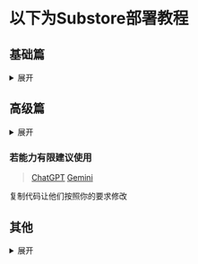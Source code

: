 # 以下为Substore部署教程

<h2 id="b">基础篇</h2>
<details>
<summary>展开</summary>

- 前提条件：
一个可以使用的docker，至少120mb的docker空间
或者代理软件内置Substore支持也可以使用
如果你已满足上述条件那么可以进行下一步
## 安装Substore,以openwrt平台为例
打开docker输入以下命令
```
docker run -it -d \
  --name sub-store \
  --restart=always \
  --net=host \
  -e "SUB_STORE_CRON=55 23 * * *" \
  -e "SUB_STORE_FRONTEND_BACKEND_PATH=/CKg2abstVnOeRpm1aB4G" \
  -v /etc/sub-store:/opt/app/data \
  xream/sub-store
```
等待安装完成
### 后台访问
比如路由器网段为192.168.2.0/24
那么如果你要访问Substore后台则须将x改为与路由器同一网段的2将y改为部署substore的openwrt设备的最后一位ip
访问参考代码
```
http://192.168.x.y:3001/subs?api=http://192.168.x.y:3001/CKg2absthskxudnm
```
- 其中这一段CKg2absthskxudnm为Substore访问的安全路径或者说是密码，在公共vps上部署请勿将该段设置得过于简单
- [在线密码生成网站](https://1password.com/zh-cn/password-generator)
## Substore设置部分
打开后台后点击第二页文件管理，创建文件
#### 1.名称部分可自定义但必填
#### 2.选填：显示名称，备注，图标链接，查询流量信息订阅链接，查询流量信息 User-Agent，User-Agent，代理/策略，合并来源
#### 3.关闭，启用下载(文件名为显示名称)
#### 4.类型选择文件，来源选择远程
## 链接部分
### 标准版填入
```
https://raw.githubusercontent.com/Lanlan13-14/Rules/refs/heads/main/configfull.yaml#noCache
```
##### Lite版填入
```
https://raw.githubusercontent.com/Lanlan13-14/Rules/refs/heads/main/configfull_lite.yaml#noCache
```
### NoAd版填入
```
https://raw.githubusercontent.com/Lanlan13-14/Rules/refs/heads/main/configfull_NoAd.yaml#noCache
```
##### NoAd_Lite版填入
```
https://raw.githubusercontent.com/Lanlan13-14/Rules/refs/heads/main/configfull_NoAd_lite.yaml
```
## 脚本部分
### 机场链接自动填写
1.创建脚本操作选择脚本，删除原有全部内容
如果要自动填“订阅链接1”则输入
```
$content = $content.replace(/订阅链接1/g, '此处填写订阅链接');
```
以此类推，替换2/3就把（订阅链接1）替换为（订阅链接2）再贴上订阅
### 添加机场备注
```
$content = $content.replace(/机场名称1/g, '此处填写机场备注');
```
替换2/3同理
### 修改webUi面板代理提供者部分显示的名称
```
$content = $content.replace(/Airport_01/g, '此处填写机场备注');
```
### 自动策略组排除指定机场/节点，该功能依赖第二步添加机场备注
我在自动策略组都加入了类似于The_US_automation的无关过滤词供各位替换
比如我想要在美国自动里排除带有“凤凰城”名字的节点那么我只需在脚本处添加如下脚本
```
$content = $content.replace(/The_US_automation/g, '凤凰城');
```
需要在自建/家宽节点自定义过滤的使用以下代码，以过滤HGC为例
```
$content = $content.replace(/The_house/g, 'hgc');
```
这些设置完成后便可以点击保存，复制链接，在同一局域网内如同使用订阅一样使用

### 实在不会的这里提供部署事例
#### nikki订阅要选择本地
![Substore 部署示例1](https://raw.githubusercontent.com/Lanlan13-14/Rules/refs/heads/main/Others/Substore01.jpg)
![Substore 部署示例2](https://raw.githubusercontent.com/Lanlan13-14/Rules/refs/heads/main/Others/Substore02.jpg)
![Substore 部署示例3](https://raw.githubusercontent.com/Lanlan13-14/Rules/refs/heads/main/Others/Substore03.jpg)
</ul>
</details>

<h2 id="b">高级篇</h2>
<details>
<summary>展开</summary>

#### 部署同上，请确保Substore版本已为最新版
###### 使用教程如下，注意在基础篇中所有代码于高级篇仍然适用无须额外更改，但高级篇代码并不适用于基础篇！
- 1 新建文件选择mihomo覆写如图
![Substore高级01](https://raw.githubusercontent.com/Lanlan13-14/Rules/refs/heads/main/Others/Substore%E9%AB%98%E7%BA%A701.jpg)
- 2 新建后名称自定义一个不重复的
- 3 类型-选择mihomo配置
- 4 来源-选择无
- 5 若想自定义配置名称那么在显示名称那里输入并开启启用下载，如图
![Substore高级02](https://raw.githubusercontent.com/Lanlan13-14/Rules/refs/heads/main/Others/Substore%E9%AB%98%E7%BA%A702.png)
- 6 其余选项个人需要填写
## 链接部分（🔗链接一定要放在第一个脚本处）
- 1 新建一个脚本
### 标准版填入
```
https://raw.githubusercontent.com/Lanlan13-14/Rules/refs/heads/main/configfull.yaml#noCache
```
##### Lite版填入
```
https://raw.githubusercontent.com/Lanlan13-14/Rules/refs/heads/main/configfull_lite.yaml#noCache
```
### NoAd版填入
```
https://raw.githubusercontent.com/Lanlan13-14/Rules/refs/heads/main/configfull_NoAd.yaml#noCache
```
##### NoAd_Lite版填入
```
https://raw.githubusercontent.com/Lanlan13-14/Rules/refs/heads/main/configfull_NoAd_lite.yaml
```
- 2 新建一个脚本以替换订阅及名称所需代码与基础篇一致包括自定义过滤部分

-  若仅有一个订阅链接那么只需要使用最简单的yaml覆写即可代码如下

additional-prefix: '[机场名称]'为可选项无需可删除

```yaml
proxy-providers!:
  Airport_01:
    <<: *PProviders
    proxy: "🟢 直连"
    url: "订阅链接1"
    override:
      additional-prefix: '[机场名称1]'
      skip-cert-verify: true
      udp: true
  Airport_02:
    <<: *PProviders
    proxy: "🟢 直连"
    url: "订阅链接2"
    override:
      additional-prefix: '[机场名称2]'
      skip-cert-verify: true
      udp: true
  Airport_03:
    <<: *PProviders
    proxy: "🟢 直连"
    url: "订阅链接3"
    override:
      additional-prefix: '[机场名称3]'
      skip-cert-verify: true
      udp: true
```

#### 添加自定义国家分组/策略组，以韩国为例，新建脚本输入以下内容
```
function main(config) {
  // 确保 `proxy-groups` 存在
  if (!config["proxy-groups"]) {
    config["proxy-groups"] = [];
  }

  // 找到 "欧洲节点" 的位置
  const euIndex = config["proxy-groups"].findIndex(group => group.name === "欧洲节点");

  // 定义 "韩国节点" 策略组
  const krGroup = {
    name: "韩国节点",
    type: "select",
    "include-all": true,
    tolerance: 20,
    interval: 300,
    filter: "(?i)(韩|🇰🇷|kr|Korea)",
    icon: "https://raw.githubusercontent.com/Lanlan13-14/Rules/refs/heads/main/icon/Korea.png"
  };

  // 插入到 "欧洲节点" 之后
  if (euIndex !== -1) {
    config["proxy-groups"].splice(euIndex + 1, 0, krGroup);
  } else {
    // 如果找不到 "欧洲节点"，则添加到末尾
    config["proxy-groups"].push(krGroup);
  }

  return config;
}
```
该脚本会自动在欧洲节点后添加一个名为韩国节点的策略组，
若要在没个节点选择里面都能选择该组那么则需使用如下代码
- 1 所添加的不在proxy-group内
```
function main(config) {
  // 确保 `Proxy_first` 这个对象存在
  if (config["Proxy_first"] && Array.isArray(config["Proxy_first"].proxies)) {
    // 找到 "欧洲节点" 在 proxies 里的位置
    const euIndex = config["Proxy_first"].proxies.indexOf("欧洲节点");

    // 如果找到了 "欧洲节点"，就在它后面插入 "韩国节点"
    if (euIndex !== -1) {
      config["Proxy_first"].proxies.splice(euIndex + 1, 0, "韩国节点");
    }
  }

  return config;
}
```
- 2 所添加的在proxy-group内
```
function main(config) {
  // 确保 `proxy-groups` 存在
  if (!config["proxy-groups"]) {
    config["proxy-groups"] = [];
  }

  // 找到 "节点选择" 组
  const nodeSelectGroup = config["proxy-groups"].find(group => group.name === "节点选择");

  if (nodeSelectGroup && Array.isArray(nodeSelectGroup.proxies)) {
    // 找到 "欧洲节点" 在 proxies 里的位置
    const euIndex = nodeSelectGroup.proxies.indexOf("欧洲节点");

    // 如果找到了 "欧洲节点"，就在它后面插入 "韩国节点"
    if (euIndex !== -1) {
      nodeSelectGroup.proxies.splice(euIndex + 1, 0, "韩国节点");
    }
  }

  return config;
}
```
以此类推如果你想再添加照着上方代码修改即可，添加/修改其他策略组也是如此操作即可
#### 添加自建节点以添加ss2022节点回家为例使用如下代码，其余代理协议需要其他配置可自行参照[mihomo官方文档](https://wiki.metacubex.one)填入
```
function main(config) {
  // 确保 `proxies` 存在
  if (!config["proxies"]) {
    config["proxies"] = [];
  }

  // 定义自建节点
  const homeNode = {
    name: "🏠 home",
    type: "ss",
    server: "写入你的域名或ip",
    port: 这里写入端口,
    cipher: "这里写入你的加密方式",
    password: "这里写入密码",
    tfo: false
  };

  // 直接添加到 `proxies`
  config["proxies"].push(homeNode);

  return config;
}
```
#### 添加fakeip自定义过滤
以example.com为例
```
// 读取 YAML 内容
const yaml = ProxyUtils.yaml.safeLoad($content ?? $files[0])

// 确保 dns.fake-ip-filter 是数组
yaml.dns ??= {}
yaml.dns['fake-ip-filter'] ??= []

// 添加新的域名（避免重复添加）
if (!yaml.dns['fake-ip-filter'].includes('example.com')) {
    yaml.dns['fake-ip-filter'].push('example.com')
}

// 重新转为字符串
$content = ProxyUtils.yaml.dump(yaml)
```
#### 添加自定义规则
仍然以添加backhome为例输入以下代码
```
function main(config) {
  // 确保 `rule-providers` 存在
  if (!config["rule-providers"]) {
    config["rule-providers"] = {};
  }

  // 添加新的 rule-provider
  config["rule-providers"]["localip192.168.31.0"] = {
    type: "http",
    interval: 86400,
    behavior: "classical",
    format: "yaml",
    url: "https://raw.githubusercontent.com/Lanlan13-14/Rules/refs/heads/main/rules/IP/localip_192.168.31.0.yaml",
  };

  // 确保 `rules` 存在
  if (!config["rules"]) {
    config["rules"] = [];
  }

  // 添加规则
  config["rules"].unshift("RULE-SET,localip192.168.31.0,Back_store,no-resolve");

  return config;
}
```
该规则将会在rule-providers里添加新规则源 "localip192.168.31.0"

在 rules 中插入新的规则 "RULE-SET,localip192.168.31.0,Back_store,no-resolve"
其余以此类推，规则写法部分参考[mihomo官方文档](https://wiki.metacubex.one)

##### 添加链式代理内容
1.添加链式代理策略组
```
  - {name: Chain-Proxy,type: select, <<: *Include_all, icon: "https://raw.githubusercontent.com/Lanlan13-14/Rules/refs/heads/main/icon/chain.png"}
```
代码如下
```
function main(config) {
  // 确保 `proxy-groups` 存在
  if (!config["proxy-groups"]) {
    config["proxy-groups"] = [];
  }

  // 找到 "Final" 的位置
  const euIndex = config["proxy-groups"].findIndex(group => group.name === "Final");

  // 定义 "链式代理" 策略组
  const ChainProxy = {
    name: "Chain-Proxy",
    type: "select",
    "include-all": true,
    tolerance: 20,
    interval: 300,
    proxies: [
      "节点选择",
      "香港自动",
      "新加坡自动",
      "日本自动",
      "台湾自动",
      "美国自动",
      "故障转移",
      "香港节点",
      "新加坡节点",
      "日本节点",
      "台湾节点",
      "美国节点",
      "欧洲节点",
      "全部节点",
      "自建/家宽节点",
      "全球直连"
    ],
    icon: "https://raw.githubusercontent.com/Lanlan13-14/Rules/refs/heads/main/icon/chain.png"
  };

  // 插入到 "Final" 之后
  if (euIndex !== -1) {
    config["proxy-groups"].splice(euIndex + 1, 0, ChainProxy);
  } else {
    // 如果找不到 "Final"，则添加到末尾
    config["proxy-groups"].push(ChainProxy);
  }

  return config;
}
```

2.自建节点添加此处使用yaml覆写节点名称带有Private表示即可自动被自建节点策略组收录
dialer-proxy: Chain-Proxy
即可如下所示
```yaml
proxies+:
 - name: "🇺🇸 Los Angeles Private"
   type: vless
   dialer-proxy: Chain-Proxy
   server: 
   port: 443
   uuid: 
   network: tcp
   tls: true
   udp: true
   flow: xtls-rprx-vision
   packet-encoding: xudp
   servername: 
   reality-opts:
     public-key: 
     short-id: ""
   client-fingerprint: chrome
   skip-cert-verify: false
   tfo: false
```
##### 如果不知道或者不会填写上述内容可以考虑借助Sub-store的订阅管理功能
方式如下
1.点击Sub-store
选择订阅管理即首页，添加单条订阅，随便取一个名字
>
2.选择本地订阅，粘贴您已有的URI链接
>
3.保存
>
4.点击刚创建的订阅（非按钮🔘处会有预览选项，选择mihomo配置）复制全部内容
>
5.新建一mihomo配置，将获得内容粘贴于脚本处，记得随便起一个名字，预览复制全部内容然后退出，您将得到与上面相一致的内容（注意来源要选择无）
>
6.保证缩进正确，添加dialer-proxy: Chain-Proxy并修改proxies为proxies+
>
7.检查无误保存预览无报错即可正常使用
>
8.若想在订阅管理处完成对Vless节点UDP的支持可使用如下代码
```
function operator(proxies, targetPlatform, context) {
  return proxies.map(proxy => {
    if (proxy.type === 'vless') {
      proxy['packet-encoding'] = 'xudp'
      proxy.udp = true
    }
    return proxy
  })
}
```
在添加脚本处清空原有脚本并粘贴即可

### 3.修改全局策略组使用如下代码
```
function main(config) {
  // 确保 `proxy-groups` 存在
  if (!config["proxy-groups"]) {
    config["proxy-groups"] = [];
  }

  // 定义 "GLOBAL" 策略组
  const globalGroup = {
    name: "GLOBAL",
    type: "select",
    "include-all": true,
    proxies: [
      "节点选择", "YouTube", "GoogleVPN", "FCM", "Google", "Meta", "AI", "GitHub", "OneDrive",
      "Microsoft", "Telegram", "Discord", "Talkatone", "LINE", "Signal", "TikTok", "NETFLIX",
      "DisneyPlus", "HBO", "Primevideo", "AppleTV", "Apple", "Emby", "哔哩哔哩", "哔哩东南亚",
      "巴哈姆特", "Spotify", "国内媒体", "Global-TV", "Global-Medial", "游戏平台", "Speedtest",
      "PayPal", "Wise", "国外电商", "STEAM", "全球直连", "隐私拦截", "Final", "Chain-Proxy", "自建/家宽节点", "香港节点", "新加坡节点", "日本节点", "台湾节点", "美国节点", "欧洲节点", "香港自动",
      "新加坡自动", "日本自动", "台湾自动", "美国自动", "香港均衡", "新加坡均衡", "日本均衡", "台湾均衡", "美国均衡", "故障转移", "全部节点"
    ],
    "exclude-filter": "(?i)(?i)(🟢 直连)",
    icon: "https://raw.githubusercontent.com/Lanlan13-14/Rules/refs/heads/main/icon/global.png"
  };

  // 查找是否存在名为 "GLOBAL" 的策略组
  const existingIndex = config["proxy-groups"].findIndex(group => group.name === "GLOBAL");

  if (existingIndex !== -1) {
    // 如果存在，则覆写
    config["proxy-groups"][existingIndex] = globalGroup;
  } else {
    // 如果不存在，则添加新的策略组
    config["proxy-groups"].push(globalGroup);
  }

  return config;
}
```
#### 最后预览符合预期后保存复制链接即可，如果想要在外面也能更新那么只需要一个反代+域名+ssl证书即可实现，反代地址填入刚刚复制的链接即可
</ul>
</details>

### 若能力有限建议使用
>[ChatGPT](https://chatgpt.com)
>[Gemini](https://gemini.google.com/)
>
复制代码让他们按照你的要求修改

<h2 id="b">其他</h2>
<details>
<summary>展开</summary>

如果你使用多啦a梦（一个转发面板）
那这有一个查询流量的api可以给Sub-store使用
```
http(s)://面板连接地址/api/v1/open_api/sub_store?user=用户名&pwd=密码&tunnel=隧道id
```
如果你不习惯使用proxy-providers的方式获得节点，可以使用
rewrite目录下的文件，选择添加mihomo配置，来源选择你在订阅管理处处理好的节点，脚本填入rewrite目录下的raw格式链接保存即可

<h2 id="b">VPS避坑列表</h2>
<details>
<summary>展开</summary>

<table>
  <thead>
    <tr>
      <th>序号</th>
      <th>商家名称</th>
    </tr>
  </thead>
  <tbody>
    <tr>
      <td>1</td>
      <td>Acck</td>
    </tr>
    <tr>
      <td>2</td>
      <td>Akile</td>
    </tr>
    <tr>
      <td>3</td>
      <td>Akko</td>
    </tr>
  </tbody>
</table>

<p>如果您觉得你个人使用良好，那当我没说。<br>
若你是VPS小白请记住远离上述VPS，你贪便宜的每一分钱，都会以回旋镖的形式给你致命一击。</p>
</details>